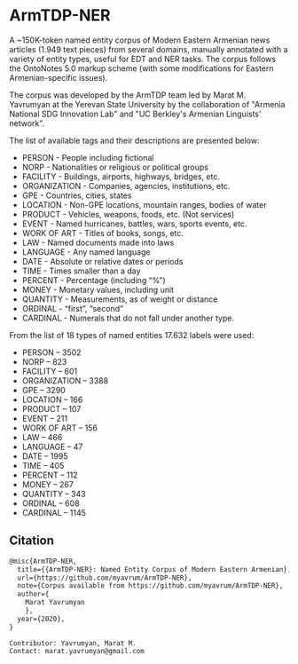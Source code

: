 # ArmTDP-NER

A ~150K-token named entity corpus of Modern Eastern Armenian news articles (1.949 text pieces) from several domains, manually annotated with a variety of entity types, useful for EDT and NER tasks. The corpus follows the OntoNotes 5.0 markup scheme (with some modifications for Eastern Armenian-specific issues).

The corpus was developed by the ArmTDP team led by Marat M. Yavrumyan at the Yerevan State University by the collaboration of "Armenia National SDG Innovation Lab" and "UC Berkley's Armenian Linguists' network".

The list of available tags and their descriptions are presented below:

* PERSON - People including fictional
* NORP - Nationalities or religious or political groups
* FACILITY - Buildings, airports, highways, bridges, etc.
* ORGANIZATION - Companies, agencies, institutions, etc.
* GPE - Countries, cities, states
* LOCATION - Non-GPE locations, mountain ranges, bodies of water
* PRODUCT - Vehicles, weapons, foods, etc. (Not services)
* EVENT - Named hurricanes, battles, wars, sports events, etc.
* WORK OF ART - Titles of books, songs, etc.
* LAW - Named documents made into laws
* LANGUAGE - Any named language
* DATE - Absolute or relative dates or periods
* TIME - Times smaller than a day
* PERCENT - Percentage (including “%”)
* MONEY - Monetary values, including unit
* QUANTITY - Measurements, as of weight or distance
* ORDINAL - “first”, “second”
* CARDINAL - Numerals that do not fall under another type.

From the list of 18 types of named entities 17.632 labels were used:

* PERSON – 3502
* NORP – 823
* FACILITY – 601
* ORGANIZATION – 3388
* GPE – 3290
* LOCATION – 166
* PRODUCT – 107
* EVENT – 211
* WORK OF ART – 156
* LAW – 466
* LANGUAGE – 47
* DATE – 1995
* TIME – 405
* PERCENT – 112
* MONEY – 267
* QUANTITY – 343
* ORDINAL – 608
* CARDINAL – 1145

## Citation

```tex
@misc{ArmTDP-NER,
  title={{ArmTDP-NER}: Named Entity Corpus of Modern Eastern Armenian},
  url={https://github.com/myavrum/ArmTDP-NER},
  note={Corpus available from https://github.com/myavrum/ArmTDP-NER},
  author={
    Marat Yavrumyan
    },
  year={2020},
}
```

```
Contributor: Yavrumyan, Marat M.
Contact: marat.yavrumyan@gmail.com
```
